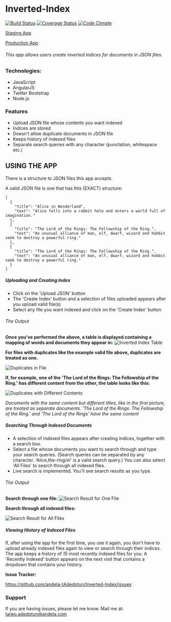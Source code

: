 # Inverted-Index

[![Build Status](https://travis-ci.org/andela-tAdedotun/Inverted-Index.svg?branch=master)](https://travis-ci.org/andela-tAdedotun/Inverted-Index)
[![Coverage Status](https://coveralls.io/repos/github/andela-tAdedotun/Inverted-Index/badge.svg?branch=development)](https://coveralls.io/github/andela-tAdedotun/Inverted-Index?branch=development)
[![Code Climate](https://codeclimate.com/github/andela-tAdedotun/Inverted-Index/badges/gpa.svg)](https://codeclimate.com/github/andela-tAdedotun/Inverted-Index)

[Staging App](https://ta-inverted-index-staging.herokuapp.com/)

[Production App](https://ta-inverted-index-production.herokuapp.com/)

###### This app allows users create inverted indices for documents in JSON files.

### Technologies:
- JavaScript
- AngularJS
- Twitter Bootstrap
- Node.js

### Features
- Upload JSON file whose contents you want indexed
- Indices are stored
- Doesn't allow duplicate documents in JSON file
- Keeps history of indexed files
- Separate search queries with any character (punctation, whitespace etc.)

## USING THE APP
There is a structure to JSON files this app accepts.

A valid JSON file is one that has this (EXACT) structure:

```
[
  {
    "title": "Alice in Wonderland",
    "text": "Alice falls into a rabbit hole and enters a world full of imagination."
  },
  {
    "title": "The Lord of the Rings: The Fellowship of the Ring.",
    "text": "An unusual alliance of man, elf, dwarf, wizard and hobbit seek to destroy a powerful ring."
  },
  {
    "title": "The Lord of the Rings: The Fellowship of the Ring.",
    "text": "An unusual alliance of man, elf, dwarf, wizard and hobbit seek to destroy a powerful ring."
  }
]
```

##### Uploading and Creating Index
- Click on the 'Upload JSON' button
- The 'Create Index' button and a selection of files uploaded appears after you upload valid file(s)
- Select any file you want indexed and click on the 'Create Index' button

###### The Output

**Once you've performed the above, a table is displayed containing a mapping of words and documents they appear in:**
![Inverted Index Table](http://i.imgur.com/KBtKPhf.png)

**For files with duplicates like the example valid file above, duplicates are treated as one.**

![Duplicates in File](http://i.imgur.com/jwiKpCV.png)

**If, for example, one of the 'The Lord of the Rings: The Fellowship of the Ring.' has different content from the other, the table looks like this:**

![Duplicates with Different Contents](http://i.imgur.com/KAoJmMf.png)

*Documents with the same content but different titles, like in the first picture, are treated as separate documents. 'The Lord of the Rings: The Fellowship of the Ring.' and 'The Lord of the Rings' have the same content*

##### Searching Through Indexed Documents
- A selection of indexed files appears after creating indices, together with a search box.
- Select a file whose documents you want to search through and type your search queries. (Search queries can be separated by any character. 'Alice,the-ring/el' is a valid search query.) You can also select 'All Files'
to search through all indexed files.
- Live search is implemented. You'll see search results as you type.

###### The Output

**Search through one file:**
![Search Result for One File](http://i.imgur.com/VQvXEsz.png)

**Search through all indexed files:**

![Search Result for All Files](http://i.imgur.com/OsTud05.png)

##### Viewing History of Indexed Files
If, after using the app for the first time, you use it again, you don't have to upload already indexed files again to view or search through their indices. The app keeps a history of *15* most recently indexed files for you. A 'Recently Indexed' button appears on the next visit that contains a dropdown that contains your history.

**Issue Tracker:**

https://github.com/andela-tAdedotun/Inverted-Index/issues

### Support
If you are having issues, please let me know.
Mail me at: taiwo.adedotun@andela.com

